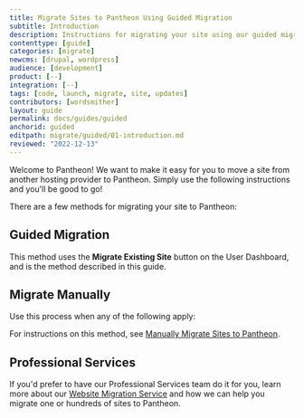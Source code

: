 ```yaml
---
title: Migrate Sites to Pantheon Using Guided Migration
subtitle: Introduction
description: Instructions for migrating your site using our guided migration process.
contenttype: [guide]
categories: [migrate]
newcms: [drupal, wordpress]
audience: [development]
product: [--]
integration: [--]
tags: [code, launch, migrate, site, updates]
contributors: [wordsmither]
layout: guide
permalink: docs/guides/guided
anchorid: guided
editpath: migrate/guided/01-introduction.md
reviewed: "2022-12-13"
---
```


Welcome to Pantheon! We want to make it easy for you to move a site from another hosting provider to Pantheon. Simply use the following instructions and you'll be good to go!

<Partial file="drupal-latest/guide-note.md" />

There are a few methods for migrating your site to Pantheon:

## Guided Migration

This method uses the **Migrate Existing Site** button on the User Dashboard, and is the method described in this guide.

## Migrate Manually

Use this process when any of the following apply:

<Partial file="migrate/manual-when-all.md" />
<Partial file="migrate/manual-when-drupal.md" />
<Partial file="migrate/manual-when-wordpress.md" />

For instructions on this method, see [Manually Migrate Sites to Pantheon](/migrate-manual).

## Professional Services

If you'd prefer to have our Professional Services team do it for you, learn more about our [Website Migration Service](https://pantheon.io/professional-services/website-migrations?docs) and how we can help you migrate one or hundreds of sites to Pantheon.

